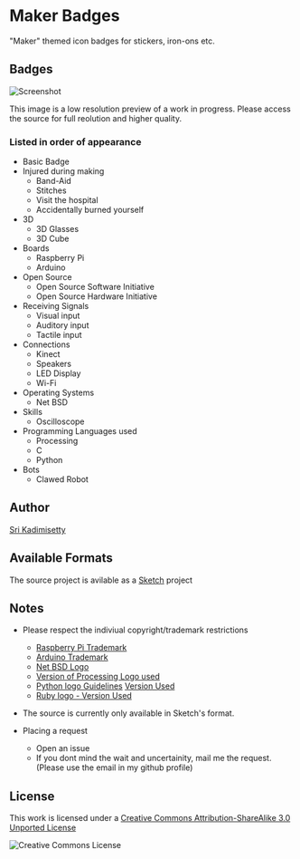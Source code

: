 # Maker Badges
"Maker" themed icon badges for stickers, iron-ons etc.

## Badges
![Screenshot](https://raw.github.com/kadimisetty/MakerBadges/master/src/IconFrame%20copy.sketch/QuickLook/Thumbnail.png?raw=true)

This image is a low resolution preview of a
work in progress. Please access the source for
full reolution and higher quality.

### Listed in order of appearance
- Basic Badge
- Injured during making
    - Band-Aid
    - Stitches
    - Visit the hospital
    - Accidentally burned yourself
- 3D 
    - 3D Glasses
    - 3D Cube
- Boards
    - Raspberry Pi
    - Arduino
- Open Source
    - Open Source Software Initiative
    - Open Source Hardware Initiative
- Receiving Signals
    - Visual input
    - Auditory input
    - Tactile input
- Connections
    - Kinect
    - Speakers
    - LED Display
    - Wi-Fi
- Operating Systems
    - Net BSD
- Skills
    - Oscilloscope
- Programming Languages used
    - Processing
    - C
    - Python
- Bots
    - Clawed Robot

## Author
[Sri Kadimisetty](sri.io)


## Available Formats
The source project is avilable as a [Sketch](http://www.bohemiancoding.com/sketch/) project


## Notes
- Please respect the indiviual copyright/trademark restrictions
    - [Raspberry Pi Trademark](http://www.raspberrypi.org/trademark-rules)
    - [Arduino Trademark](http://arduino.cc/en/Main/trademark)
    - [Net BSD Logo](http://www.netbsd.org/gallery/logos.html)
    - [Version of Processing Logo used](http://commons.wikimedia.org/wiki/File:Processing_Logo_Clipped.svg)
    - [Python logo Guidelines](http://www.python.org/community/logos/) [Version Used](http://commons.wikimedia.org/wiki/File:Python-logo-notext.svg)
    - [Ruby logo - Version Used](http://commons.wikimedia.org/wiki/File:Ruby_logo.svg)

- The source is currently only available in Sketch's format.

- Placing a request
    - Open an issue
    - If you dont mind the wait and uncertainity, mail me the request. (Please use the email in my github profile)

## License

This work is licensed under a [Creative Commons Attribution-ShareAlike 3.0 Unported License](http://creativecommons.org/licenses/by-sa/3.0/)

![Creative Commons License](http://i.creativecommons.org/l/by-sa/3.0/88x31.png)

